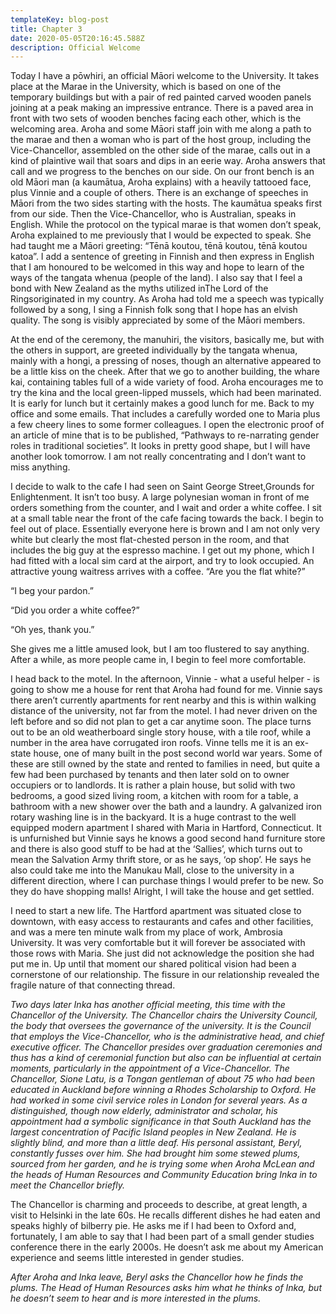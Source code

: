 ```yaml
---
templateKey: blog-post
title: Chapter 3
date: 2020-05-05T20:16:45.588Z
description: Official Welcome
---
```

Today I have a pōwhiri, an official Māori welcome to the University. It takes place at the Marae in the University, which is based on one of the temporary buildings but with a pair of red painted carved wooden panels joining at a peak making an impressive entrance. There is a paved area in front with two sets of wooden benches facing each other, which is the welcoming area. Aroha and some Māori staff join with me along a path to the marae and then a woman who is part of the host group, including the Vice-Chancellor, assembled on the other side of the marae, calls out in a kind of plaintive wail that soars and dips in an eerie way. Aroha answers that call and we progress to the benches on our side. On our front bench is an old Māori man (a kaumātua, Aroha explains) with a heavily tattooed face, plus Vinnie and a couple of others. There is an exchange of speeches in Māori from the two sides starting with the hosts. The kaumātua speaks first from our side. Then the Vice-Chancellor, who is Australian, speaks in English. While the protocol on the typical marae is that women don’t speak, Aroha explained to me previously that I would be expected to speak. She had taught me a Māori greeting: “Tēnā koutou, tēnā koutou, tēnā koutou katoa”. I add a sentence of greeting in Finnish and then express in English that I am honoured to be welcomed in this way and hope to learn of the ways of the tangata whenua (people of the land). I also say that I feel a bond with New Zealand as the myths utilized inThe Lord of the Ringsoriginated in my country. As Aroha had told me a speech was typically followed by a song, I sing a Finnish folk song that I hope has an elvish quality. The song is visibly appreciated by some of the Māori members.



At the end of the ceremony, the manuhiri, the visitors, basically me, but with the others in support, are greeted individually by the tangata whenua, mainly with a hongi, a pressing of noses, though an alternative appeared to be a little kiss on the cheek. After that we go to another building, the whare kai, containing tables full of a wide variety of food. Aroha encourages me to try the kina and the local green-lipped mussels, which had been marinated. It is early for lunch but it certainly makes a good lunch for me. Back to my office and some emails. That includes a carefully worded one to Maria plus a few cheery lines to some former colleagues. I open the electronic proof of an article of mine that is to be published, “Pathways to re-narrating gender roles in traditional societies”. It looks in pretty good shape, but I will have another look tomorrow. I am not really concentrating and I don’t want to miss anything.



I decide to walk to the cafe I had seen on Saint George Street,Grounds for Enlightenment. It isn’t too busy. A large polynesian woman in front of me orders something from the counter, and I wait and order a white coffee. I sit at a small table near the front of the cafe facing towards the back. I begin to feel out of place. Essentially everyone here is brown and I am not only very white but clearly the most flat-chested person in the room, and that includes the big guy at the espresso machine. I get out my phone, which I had fitted with a local sim card at the airport, and try to look occupied. An attractive young waitress arrives with a coffee. “Are you the flat white?”



“I beg your pardon.”



“Did you order a white coffee?”



“Oh yes, thank you.”



She gives me a little amused look, but I am too flustered to say anything. After a while, as more people came in, I begin to feel more comfortable.



I head back to the motel. In the afternoon, Vinnie - what a useful helper - is going to show me a house for rent that Aroha had found for me. Vinnie says there aren’t currently apartments for rent nearby and this is within walking distance of the university, not far from the motel. I had never driven on the left before and so did not plan to get a car anytime soon. The place turns out to be an old weatherboard single story house, with a tile roof, while a number in the area have corrugated iron roofs. Vinne tells me it is an ex-state house, one of many built in the post second world war years. Some of these are still owned by the state and rented to families in need, but quite a few had been purchased by tenants and then later sold on to owner occupiers or to landlords. It is rather a plain house, but solid with two bedrooms, a good sized living room, a kitchen with room for a table, a bathroom with a new shower over the bath and a laundry. A galvanized iron rotary washing line is in the backyard. It is a huge contrast to the well equipped modern apartment I shared with Maria in Hartford, Connecticut. It is unfurnished but Vinnie says he knows a good second hand furniture store and there is also good stuff to be had at the ‘Sallies’, which turns out to mean the Salvation Army thrift store, or as he says, ‘op shop’. He says he also could take me into the Manukau Mall, close to the university in a different direction, where I can purchase things I would prefer to be new. So they do have shopping malls! Alright, I will take the house and get settled.



I need to start a new life. The Hartford apartment was situated close to downtown, with easy access to restaurants and cafes and other facilities, and was a mere ten minute walk from my place of work, Ambrosia University. It was very comfortable but it will forever be associated with those rows with Maria. She just did not acknowledge the position she had put me in. Up until that moment our shared political vision had been a cornerstone of our relationship. The fissure in our relationship revealed the fragile nature of that connecting thread.



*Two days later Inka has another official meeting, this time with the Chancellor of the University. The Chancellor chairs the University Council, the body that oversees the governance of the university. It is the Council that employs the Vice-Chancellor, who is the administrative head, and chief executive officer. The Chancellor presides over graduation ceremonies and thus has a kind of ceremonial function but also can be influential at certain moments, particularly in the appointment of a Vice-Chancellor. The Chancellor, Sione Latu, is a Tongan gentleman of about 75 who had been educated in Auckland before winning a Rhodes Scholarship to Oxford. He had worked in some civil service roles in London for several years. As a distinguished, though now elderly, administrator and scholar, his appointment had a symbolic significance in that South Auckland has the largest concentration of Pacific Island peoples in New Zealand. He is slightly blind, and more than a little deaf. His personal assistant, Beryl, constantly fusses over him. She had brought him some stewed plums, sourced from her garden, and he is trying some when Aroha McLean and the heads of Human Resources and Community Education bring Inka in to meet the Chancellor briefly.*



The Chancellor is charming and proceeds to describe, at great length, a visit to Helsinki in the late 60s. He recalls different dishes he had eaten and speaks highly of bilberry pie. He asks me if I had been to Oxford and, fortunately, I am able to say that I had been part of a small gender studies conference there in the early 2000s. He doesn’t ask me about my American experience and seems little interested in gender studies.



*After Aroha and Inka leave, Beryl asks the Chancellor how he finds the plums. The Head of Human Resources asks him what he thinks of Inka, but he doesn’t seem to hear and is more interested in the plums.*